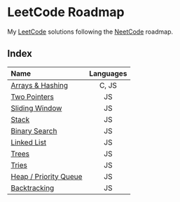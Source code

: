 # LeetCode Roadmap

My [LeetCode](https://leetcode.com/problemset/all/) solutions following the [NeetCode](https://neetcode.io/) roadmap.

## Index

| **Name**                                          | **Languages** |
| :------------------------------------------------ | :-----------: |
| [Arrays & Hashing](./1-arrays-hashing/)           |     C, JS     |
| [Two Pointers](./2-two-pointers/)                 |      JS       |
| [Sliding Window](./3-sliding-window/)             |      JS       |
| [Stack](./4-stack/)                               |      JS       |
| [Binary Search](./5-binary-search/)               |      JS       |
| [Linked List](./6-linked-list/)                   |      JS       |
| [Trees](./7-trees/)                               |      JS       |
| [Tries](./8-tries/)                               |      JS       |
| [Heap / Priority Queue](./9-heap-priority-queue/) |      JS       |
| [Backtracking](./10-backtracking/)                |      JS       |
